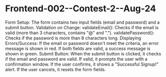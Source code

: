 # Frontend-002--Contest-2--Aug-24
Form Setup: The form contains two input fields (email and password) and a submit button.
Validation on Change:
validateEmail(): Checks if the email is valid (more than 3 characters, contains "@" and ".").
validatePassword(): Checks if the password is more than 8 characters long.
Displaying Errors/Success:
If the email or password doesn't meet the criteria, an error message is shown in red.
If both fields are valid, a success message is shown in green.
Submit Button:
When the submit button is clicked, it checks if the email and password are valid.
If valid, it prompts the user with a confirmation window.
If the user confirms, it shows a "Successful Signup!" alert.
If the user cancels, it resets the form fields.